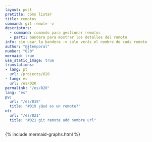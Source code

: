```yaml
---
layout: post
pretitle: cómo listar
title: remotos
command: git remote -v
descriptors:
  - command: comando para gestionar remotos
  - part1: bandera para mostrar los detalles del remoto
info: sin usar la bandera -v solo verás el nombre de cada remoto
author: "@jtemporal"
number: "020"
mermaid: true
use_static_image: true
translations:
- lang: pt
  url: /projects/020
- lang: es
  url: /es/020
permalink: "/es/020"
lang: "es"
pv:
  url: "/es/019"
  title: "#019 ¿Qué es un remote?"
nt:
  url: "/es/021"
  title: "#021 git remote add nombre url"
---
```


{% include mermaid-graphs.html %}